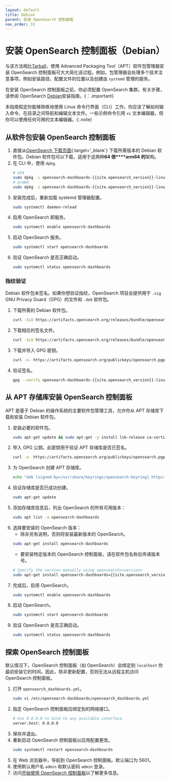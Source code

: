 ```yaml
---
layout: default
title: Debian
parent: 安装 OpenSearch 控制面板
nav_order: 33
---
```


# 安装 OpenSearch 控制面板（Debian）

与该方法相比[Tarball]({{site.url}}{{site.baseurl}}/install-and-configure/install-dashboards/tar/)，使用 Advanced Packaging Tool（APT）软件包管理器安装 OpenSearch 控制面板可大大简化该过程。例如，包管理器会处理多个技术注意事项，例如安装路径、配置文件的位置以及创建由 `systemd` 管理的服务。

在安装 OpenSearch 控制面板之前，你必须配置 OpenSearch 集群。有关步骤，请参阅 OpenSearch [Debian]({{site.url}}{{site.baseurl}}/install-and-configure/install-opensearch/debian/)安装指南。{：.important}

本指南假定你能够熟练地使用 Linux 命令行界面（CLI）工作。你应该了解如何输入命令、在目录之间导航和编辑文本文件。一些示例命令引用 `vi` 文本编辑器，但你可以使用任何可用的文本编辑器。{:.note}

## 从软件包安装 OpenSearch 控制面板

1. 直接从[OpenSearch 下载页面](https://opensearch.org/downloads.html){:target='\_blank'} 下载所需版本的 Debian 软件包。Debian 软件包可以下载，适用于这两种**64 倍****arm64 的**架构。
1. 在 CLI 中，使用 `dpkg`.
   ```bash
   # x64
   sudo dpkg -i opensearch-dashboards-{{site.opensearch_version}}-linux-x64.deb
   # arm64
   sudo dpkg -i opensearch-dashboards-{{site.opensearch_version}}-linux-arm64.deb
   ```
1. 安装完成后，重新加载 systemd 管理器配置。
    ```bash
    sudo systemctl daemon-reload
    ```
1. 启用 OpenSearch 即服务。
    ```bash
    sudo systemctl enable opensearch-dashboards
    ```
1. 启动 OpenSearch 服务。
    ```bash
    sudo systemctl start opensearch-dashboards
    ```
1. 验证 OpenSearch 是否正确启动。
    ```bash
    sudo systemctl status opensearch-dashboards
    ```

### 指纹验证

Debian 软件包未签名。如果你想验证指纹，OpenSearch 项目会提供用于 `.sig` GNU Privacy Guard（GPG）的文件和 `.deb` 软件包。

1. 下载所需的 Debian 软件包。
   ```bash
   curl -SLO https://artifacts.opensearch.org/releases/bundle/opensearch-dashboards/{{site.opensearch_version}}/opensearch-dashboards-{{site.opensearch_version}}-linux-x64.deb
   ```
1. 下载相应的签名文件。
   ```bash
   curl -SLO https://artifacts.opensearch.org/releases/bundle/opensearch-dashboards/{{site.opensearch_version}}/opensearch-dashboards-{{site.opensearch_version}}-linux-x64.deb.sig
   ```
1. 下载并导入 GPG 密钥。
   ```bash
   curl -o- https://artifacts.opensearch.org/publickeys/opensearch.pgp | gpg --import -
   ```
1. 验证签名。
   ```bash
   gpg --verify opensearch-dashboards-{{site.opensearch_version}}-linux-x64.deb.sig opensearch-dashboards-{{site.opensearch_version}}-linux-x64.deb
   ```

## 从 APT 存储库安装 OpenSearch 控制面板

APT 是基于 Debian 的操作系统的主要软件包管理工具，允许你从 APT 存储库下载和安装 Debian 软件包。

1. 安装必要的软件包。
   ```bash
   sudo apt-get update && sudo apt-get -y install lsb-release ca-certificates curl gnupg2
   ```
1. 导入 GPG 公钥。此密钥用于验证 APT 存储库是否已签名。
    ```bash
    curl -o- https://artifacts.opensearch.org/publickeys/opensearch.pgp | sudo gpg --dearmor --batch --yes -o /usr/share/keyrings/opensearch-keyring
    ```
1. 为 OpenSearch 创建 APT 存储库。
   ```bash
   echo "deb [signed-by=/usr/share/keyrings/opensearch-keyring] https://artifacts.opensearch.org/releases/bundle/opensearch-dashboards/2.x/apt stable main" | sudo tee /etc/apt/sources.list.d/opensearch-dashboards-2.x.list
   ```
1. 验证存储库是否已成功创建。
    ```bash
    sudo apt-get update
    ```
1. 添加存储库信息后，列出 OpenSearch 的所有可用版本：
   ```bash
   sudo apt list -a opensearch-dashboards
   ```
1. 选择要安装的 OpenSearch 版本：
   - 除非另有说明，否则将安装最新版本的 OpenSearch。
   ```bash
   sudo apt-get install opensearch-dashboards
   ```
   - 要安装特定版本的 OpenSearch 控制面板，请在软件包名称后传递版本号。
   ```bash
   # Specify the version manually using opensearch=<version>
   sudo apt-get install opensearch-dashboards={{site.opensearch_version}}
   ```
1. 完成后，启用 OpenSearch。
    ```bash
    sudo systemctl enable opensearch-dashboards
    ```
1. 启动 OpenSearch。
    ```bash
    sudo systemctl start opensearch-dashboards
    ```
1. 验证 OpenSearch 是否正确启动。
    ```bash
    sudo systemctl status opensearch-dashboards
    ```

## 探索 OpenSearch 控制面板

默认情况下，OpenSearch 控制面板（如 OpenSearch）会绑定到 `localhost` 你最初安装它的时间。因此，除非更新配置，否则无法从远程主机访问 OpenSearch 控制面板。

1. 打开 `opensearch_dashboards.yml`。
    ```bash
    sudo vi /etc/opensearch-dashboards/opensearch_dashboards.yml
    ```
1. 指定 OpenSearch 控制面板应绑定到的网络接口。
    ```bash
    # Use 0.0.0.0 to bind to any available interface.
    server.host: 0.0.0.0
    ```
1. 保存并退出。
1. 重新启动 OpenSearch 控制面板以应用配置更改。
    ```bash
    sudo systemctl restart opensearch-dashboards
    ```
1. 在 Web 浏览器中，导航到 OpenSearch 控制面板。默认端口为 5601。
1. 使用默认用户名 `admin` 和默认密码 `admin` 登录。
1. 访问[开始使用 OpenSearch 控制面板]({{site.url}}{{site.baseurl}}/dashboards/index/)以了解更多信息。
